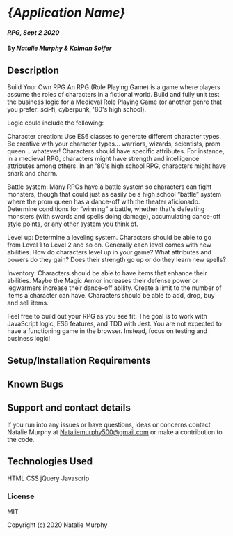 # _{Application Name}_

#### _RPG, Sept 2 2020_

#### By _**Natalie Murphy & Kolman Soifer**_

## Description

Build Your Own RPG
An RPG (Role Playing Game) is a game where players assume the roles of characters in a fictional world. Build and fully unit test the business logic for a Medieval Role Playing Game (or another genre that you prefer: sci-fi, cyberpunk, '80's high school).

Logic could include the following:

Character creation: Use ES6 classes to generate different character types. Be creative with your character types… warriors, wizards, scientists, prom queen… whatever! Characters should have specific attributes. For instance, in a medieval RPG, characters might have strength and intelligence attributes among others. In an '80's high school RPG, characters might have snark and charm.

Battle system: Many RPGs have a battle system so characters can fight monsters, though that could just as easily be a high school “battle” system where the prom queen has a dance-off with the theater aficionado. Determine conditions for “winning” a battle, whether that's defeating monsters (with swords and spells doing damage), accumulating dance-off style points, or any other system you think of.

Level up: Determine a leveling system. Characters should be able to go from Level 1 to Level 2 and so on. Generally each level comes with new abilities. How do characters level up in your game? What attributes and powers do they gain? Does their strength go up or do they learn new spells?

Inventory: Characters should be able to have items that enhance their abilities. Maybe the Magic Armor increases their defense power or legwarmers increase their dance-off ability. Create a limit to the number of items a character can have. Characters should be able to add, drop, buy and sell items.

Feel free to build out your RPG as you see fit. The goal is to work with JavaScript logic, ES6 features, and TDD with Jest. You are not expected to have a functioning game in the browser. Instead, focus on testing and business logic!

## Setup/Installation Requirements

## Known Bugs

## Support and contact details

If you run into any issues or have questions, ideas or concerns contact Natalie Murphy at Nataliemurphy500@gmail.com or make a contribution to the code.

## Technologies Used

HTML
CSS
jQuery
Javascrip

### License

MIT

Copyright (c) 2020 Natalie Murphy
